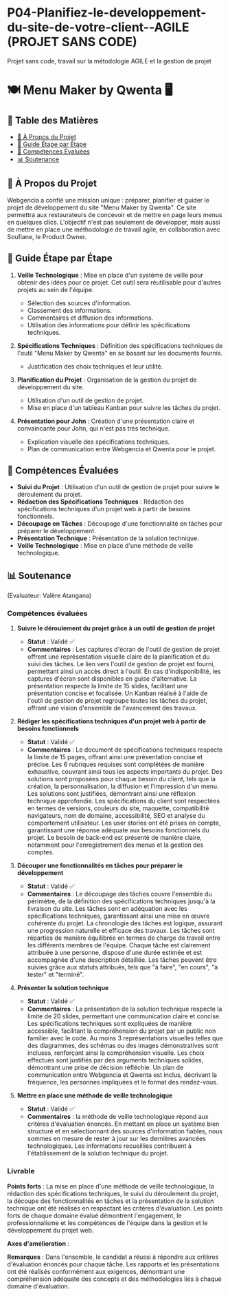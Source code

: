 # P04-Planifiez-le-developpement-du-site-de-votre-client--AGILE (PROJET SANS CODE)
Projet sans code, travail sur la métodologie AGILE et la gestion de projet


# 🍽 Menu Maker by Qwenta 🖥

## 📌 Table des Matières
- [📖 À Propos du Projet](#-à-propos-du-projet)
- [🚀 Guide Étape par Étape](#-guide-étape-par-étape)
- [🎯 Compétences Évaluées](#-compétences-évaluées)
- [📊 Soutenance](#-soutenance)


## 📖 À Propos du Projet
Webgencia a confié une mission unique : préparer, planifier et guider le projet de développement du site "Menu Maker by Qwenta". Ce site permettra aux restaurateurs de concevoir et de mettre en page leurs menus en quelques clics. L'objectif n'est pas seulement de développer, mais aussi de mettre en place une méthodologie de travail agile, en collaboration avec Soufiane, le Product Owner.

## 🚀 Guide Étape par Étape

1. **Veille Technologique** : Mise en place d'un système de veille pour obtenir des idées pour ce projet. Cet outil sera réutilisable pour d'autres projets au sein de l'équipe.
    - Sélection des sources d'information.
    - Classement des informations.
    - Commentaires et diffusion des informations.
    - Utilisation des informations pour définir les spécifications techniques.

2. **Spécifications Techniques** : Définition des spécifications techniques de l'outil "Menu Maker by Qwenta" en se basant sur les documents fournis.
    - Justification des choix techniques et leur utilité.

3. **Planification du Projet** : Organisation de la gestion du projet de développement du site.
    - Utilisation d'un outil de gestion de projet.
    - Mise en place d'un tableau Kanban pour suivre les tâches du projet.

4. **Présentation pour John** : Création d'une présentation claire et convaincante pour John, qui n'est pas très technique.
    - Explication visuelle des spécifications techniques.
    - Plan de communication entre Webgencia et Qwenta pour le projet.

## 🎯 Compétences Évaluées

- **Suivi du Projet** : Utilisation d'un outil de gestion de projet pour suivre le déroulement du projet.
- **Rédaction des Spécifications Techniques** : Rédaction des spécifications techniques d'un projet web à partir de besoins fonctionnels.
- **Découpage en Tâches** : Découpage d'une fonctionnalité en tâches pour préparer le développement.
- **Présentation Technique** : Présentation de la solution technique.
- **Veille Technologique** : Mise en place d'une méthode de veille technologique.

## 📊 Soutenance
(Evaluateur: Valère Atangana)
### Compétences évaluées

1. **Suivre le déroulement du projet grâce à un outil de gestion de projet**
    - **Statut** : Validé ✅
    - **Commentaires** : Les captures d'écran de l'outil de gestion de projet offrent une représentation visuelle claire de la planification et du suivi des tâches. Le lien vers l'outil de gestion de projet est fourni, permettant ainsi un accès direct à l'outil. En cas d'indisponibilité, les captures d'écran sont disponibles en guise d'alternative. La présentation respecte la limite de 15 slides, facilitant une présentation concise et focalisée. Un Kanban réalisé à l'aide de l'outil de gestion de projet regroupe toutes les tâches du projet, offrant une vision d'ensemble de l'avancement des travaux.

2. **Rédiger les spécifications techniques d'un projet web à partir de besoins fonctionnels**
    - **Statut** : Validé ✅
    - **Commentaires** : Le document de spécifications techniques respecte la limite de 15 pages, offrant ainsi une présentation concise et précise. Les 6 rubriques requises sont complétées de manière exhaustive, couvrant ainsi tous les aspects importants du projet. Des solutions sont proposées pour chaque besoin du client, tels que la création, la personnalisation, la diffusion et l'impression d'un menu. Les solutions sont justifiées, démontrant ainsi une réflexion technique approfondie. Les spécifications du client sont respectées en termes de versions, couleurs du site, maquette, compatibilité navigateurs, nom de domaine, accessibilité, SEO et analyse du comportement utilisateur. Les user stories ont été prises en compte, garantissant une réponse adéquate aux besoins fonctionnels du projet. Le besoin de back-end est présenté de manière claire, notamment pour l'enregistrement des menus et la gestion des comptes.

3. **Découper une fonctionnalités en tâches pour préparer le développement**
    - **Statut** : Validé ✅
    - **Commentaires** : Le découpage des tâches couvre l'ensemble du périmètre, de la définition des spécifications techniques jusqu'à la livraison du site. Les tâches sont en adéquation avec les spécifications techniques, garantissant ainsi une mise en œuvre cohérente du projet. La chronologie des tâches est logique, assurant une progression naturelle et efficace des travaux. Les tâches sont réparties de manière équilibrée en termes de charge de travail entre les différents membres de l'équipe. Chaque tâche est clairement attribuée à une personne, dispose d'une durée estimée et est accompagnée d'une description détaillée. Les tâches peuvent être suivies grâce aux statuts attribués, tels que "à faire", "en cours", "à tester" et "terminé".

4. **Présenter la solution technique**
    - **Statut** : Validé ✅
    - **Commentaires** : La présentation de la solution technique respecte la limite de 20 slides, permettant une communication claire et concise. Les spécifications techniques sont expliquées de manière accessible, facilitant la compréhension du projet par un public non familier avec le code. Au moins 3 représentations visuelles telles que des diagrammes, des schémas ou des images démonstratives sont incluses, renforçant ainsi la compréhension visuelle. Les choix effectués sont justifiés par des arguments techniques solides, démontrant une prise de décision réfléchie. Un plan de communication entre Webgencia et Qwenta est inclus, décrivant la fréquence, les personnes impliquées et le format des rendez-vous.

5. **Mettre en place une méthode de veille technologique**
    - **Statut** : Validé ✅
    - **Commentaires** : la méthode de veille technologique répond aux critères d'évaluation énoncés. En mettant en place un système bien structuré et en sélectionnant des sources d'information fiables, nous sommes en mesure de rester à jour sur les dernières avancées technologiques. Les informations recueillies contribuent à l'établissement de la solution technique du projet.

### Livrable

**Points forts** : La mise en place d'une méthode de veille technologique, la rédaction des spécifications techniques, le suivi du déroulement du projet, la découpe des fonctionnalités en tâches et la présentation de la solution technique ont été réalisés en respectant les critères d'évaluation. Les points forts de chaque domaine évalué démontrent l'engagement, le professionnalisme et les compétences de l'équipe dans la gestion et le développement du projet web.

**Axes d'amélioration** :

**Remarques** : Dans l'ensemble, le candidat a réussi à répondre aux critères d'évaluation énoncés pour chaque tâche. Les rapports et les présentations ont été réalisés conformément aux exigences, démontrant une compréhension adéquate des concepts et des méthodologies liés à chaque domaine d'évaluation.


